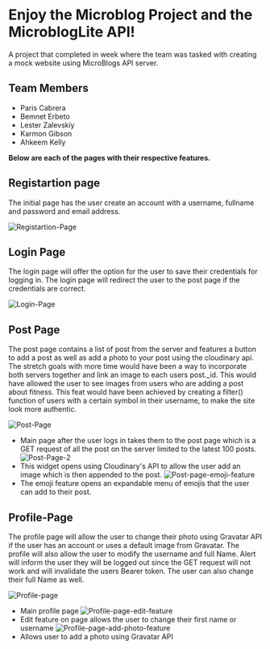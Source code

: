 # Enjoy the Microblog Project and the MicroblogLite API!

A project that completed in week where the team was tasked with creating a mock website using MicroBlogs API server.

## Team Members

- Paris Cabrera
- Bemnet Erbeto
- Lester Zalevskiy
- Karmon Gibson
- Ahkeem Kelly

**Below are each of the pages with their respective features.**

## Registartion page

The initial page has the user create an account with a username, fullname and password and email address.

![Registartion-Page](../capstone-final/screenshots/registration.png)

## Login Page

The login page will offer the option for the user to save their credentials for logging in. The login page will redirect the user to the post page if the credentials are correct.

![Login-Page](../capstone-final/screenshots/login.png)

## Post Page

The post page contains a list of post from the server and features a button to add a post as well as add a photo to your post using the cloudinary api. The stretch goals with more time would have been a way to incorporate both servers together and link an image to each users post._id. This would have allowed the user to see images from users who are adding a post about fitness. This feat would have been achieved by creating a filter() function of users with a certain symbol in their username, to make the site look more authentic.

![Post-Page](../capstone-final/screenshots/posts-1.png)
  - Main page after the user logs in takes them to the post page which is a  GET request of all the post on the server limited to the latest 100 posts.
![Post-Page-2](../capstone-final/screenshots/post-2.png)
  - This widget opens using Cloudinary's API to allow the user add an image which is then appended to the post.
![Post-page-emoji-feature](../capstone-final/screenshots/post-3.png)
  - The emoji feature opens an expandable menu of emojis that the user can add to their post.

## Profile-Page

The profile page will allow the user to change their photo using Gravatar API if the user has an account or uses a default image from Gravatar. The profile will also allow the user to modify the username and full Name. Alert will inform the user they will be logged out since the GET request will not work and will invalidate the users Bearer token. The user can also change their full Name as well.

![Profile-page](../capstone-final/screenshots/profile-1.png)
  - Main profile page
![Profile-page-edit-feature](../capstone-final/screenshots/profile-2.png)
  - Edit feature on page allows the user to change their first name or username
![Profile-page-add-photo-feature](../capstone-final/screenshots/profile-3.png)
  - Allows user to add a photo using Gravatar API

